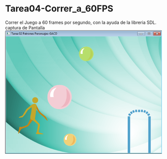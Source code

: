 Tarea04-Correr_a_60FPS
======================
Correr el Juego a 60 frames por segundo, con la ayuda de la libreria SDL.
captura de Pantalla
![Alt text](CapturaPantalla.png "Captura de Pantalla")
